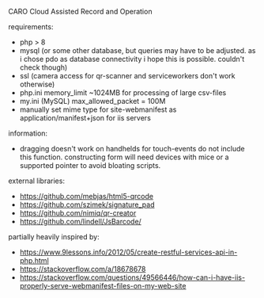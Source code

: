 CARO
Cloud Assisted Record and Operation


requirements:
* php > 8
* mysql (or some other database, but queries may have to be adjusted. as i chose pdo as database connectivity i hope this is possible. couldn't check though)
* ssl (camera access for qr-scanner and serviceworkers don't work otherwise)
* php.ini memory_limit ~1024MB for processing of large csv-files
* my.ini (MySQL) max_allowed_packet = 100M
* manually set mime type for site-webmanifest as application/manifest+json for iis servers

information:
* dragging doesn't work on handhelds for touch-events do not include this function. constructing form will need devices with mice or a supported pointer to avoid bloating scripts.




external libraries:
* https://github.com/mebjas/html5-qrcode
* https://github.com/szimek/signature_pad
* https://github.com/nimiq/qr-creator
* https://github.com/lindell/JsBarcode/

partially heavily inspired by:
* https://www.9lessons.info/2012/05/create-restful-services-api-in-php.html
* https://stackoverflow.com/a/18678678
* https://stackoverflow.com/questions/49566446/how-can-i-have-iis-properly-serve-webmanifest-files-on-my-web-site